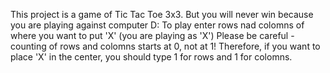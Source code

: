 This project is a game of Tic Tac Toe 3x3. But you will never win because you are playing against computer D:
To play enter rows nad colomns of where you want to put 'X' (you are playing as 'X')
Please be careful - counting of rows and colomns starts at 0, not at 1! Therefore, if you want to place 'X' in the center, you should type 1 for rows and 1 for colomns.
